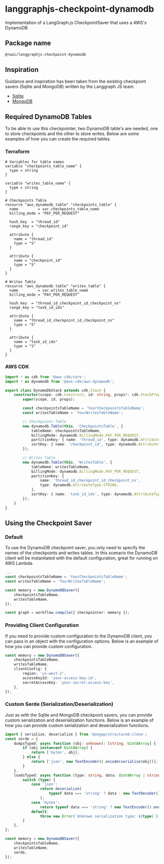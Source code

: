 # langgraphjs-checkpoint-dynamodb

Implementation of a LangGraph.js CheckpointSaver that uses a AWS's DynamoDB

## Package name

```bash
@rwai/langgraphjs-checkpoint-dynamodb
```

## Inspiration

Guidance and inspiration has been taken from the existing checkpoint savers
(Sqlite and MongoDB) written by the Langgraph JS team.

-   [Sqlite](https://github.com/langchain-ai/langgraphjs/tree/main/libs/checkpoint-sqlite)
-   [MongoDB](https://github.com/langchain-ai/langgraphjs/tree/main/libs/checkpoint-mongodb)

## Required DynamoDB Tables

To be able to use this checkpointer, two DynamoDB table's are needed, one to store
checkpoints and the other to store writes. Below are some examples of how you
can create the required tables.

### Terraform

```hcl
# Variables for table names
variable "checkpoints_table_name" {
  type = string
}

variable "writes_table_name" {
  type = string
}

# Checkpoints Table
resource "aws_dynamodb_table" "checkpoints_table" {
  name         = var.checkpoints_table_name
  billing_mode = "PAY_PER_REQUEST"

  hash_key  = "thread_id"
  range_key = "checkpoint_id"

  attribute {
    name = "thread_id"
    type = "S"
  }

  attribute {
    name = "checkpoint_id"
    type = "S"
  }
}

# Writes Table
resource "aws_dynamodb_table" "writes_table" {
  name         = var.writes_table_name
  billing_mode = "PAY_PER_REQUEST"

  hash_key  = "thread_id_checkpoint_id_checkpoint_ns"
  range_key = "task_id_idx"

  attribute {
    name = "thread_id_checkpoint_id_checkpoint_ns"
    type = "S"
  }

  attribute {
    name = "task_id_idx"
    type = "S"
  }
}
```

### AWS CDK

```typescript
import * as cdk from '@aws-cdk/core';
import * as dynamodb from '@aws-cdk/aws-dynamodb';

export class DynamoDbStack extends cdk.Stack {
    constructor(scope: cdk.Construct, id: string, props?: cdk.StackProps) {
        super(scope, id, props);

        const checkpointsTableName = 'YourCheckpointsTableName';
        const writesTableName = 'YourWritesTableName';

        // Checkpoints Table
        new dynamodb.Table(this, 'CheckpointsTable', {
            tableName: checkpointsTableName,
            billingMode: dynamodb.BillingMode.PAY_PER_REQUEST,
            partitionKey: { name: 'thread_id', type: dynamodb.AttributeType.STRING },
            sortKey: { name: 'checkpoint_id', type: dynamodb.AttributeType.STRING },
        });

        // Writes Table
        new dynamodb.Table(this, 'WritesTable', {
            tableName: writesTableName,
            billingMode: dynamodb.BillingMode.PAY_PER_REQUEST,
            partitionKey: {
                name: 'thread_id_checkpoint_id_checkpoint_ns',
                type: dynamodb.AttributeType.STRING,
            },
            sortKey: { name: 'task_id_idx', type: dynamodb.AttributeType.STRING },
        });
    }
}
```

## Using the Checkpoint Saver

### Default

To use the DynamoDB checkpoint saver, you only need to specify the names of
the checkpoints and writes tables. In this scenario the DynamoDB client will
be instantiated with the default configuration, great for running on AWS Lambda.

```typescript
...
const checkpointsTableName = 'YourCheckpointsTableName';
const writesTableName = 'YourWritesTableName';

const memory = new DynamoDBSaver({
    checkpointsTableName,
    writesTableName,
});

const graph = workflow.compile({ checkpointer: memory });
```

### Providing Client Configuration

If you need to provide custom configuration to the DynamoDB client, you can
pass in an object with the configuration options. Below is an example of how
you can provide custom configuration.

```typescript
const memory = new DynamoDBSaver({
    checkpointsTableName,
    writesTableName,
    clientConfig: {
        region: 'us-west-2',
        accessKeyId: 'your-access-key-id',
        secretAccessKey: 'your-secret-access-key',
    },
});
```

### Custom Serde (Serialization/Deserialization)

Just as with the Sqlite and MongoDB checkpoint savers, you can provide custom
serialization and deserialization functions. Below is an example of how you can
provide custom serialization and deserialization functions.

```typescript
import { serialize, deserialize } from '@ungap/structured-clone';
const serde = {
    dumpsTyped: async function (obj: unknown): [string, Uint8Array] {
        if (obj instanceof Uint8Array) {
            return ['bytes', obj];
        } else {
            return ['json', new TextEncoder().encode(serialize(obj))];
        }
    },
    loadsTyped: async function (type: string, data: Uint8Array | string): unknown {
        switch (type) {
            case 'json':
                return deserialize(
                    typeof data === 'string' ? data : new TextDecoder().decode(data)
                );
            case 'bytes':
                return typeof data === 'string' ? new TextEncoder().encode(data) : data;
            default:
                throw new Error(`Unknown serialization type: ${type}`);
        }
    },
};

const memory = new DynamoDBSaver({
    checkpointsTableName,
    writesTableName,
    serde,
});
```
